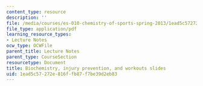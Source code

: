 ```yaml
---
content_type: resource
description: ''
file: /media/courses/es-010-chemistry-of-sports-spring-2013/1ead5c57272e816ffb87f7be39d2eb83_MITES_010S13_lec2.pdf
file_type: application/pdf
learning_resource_types:
- Lecture Notes
ocw_type: OCWFile
parent_title: Lecture Notes
parent_type: CourseSection
resourcetype: Document
title: Biochemistry, injury prevention, and workouts slides
uid: 1ead5c57-272e-816f-fb87-f7be39d2eb83
---
```

